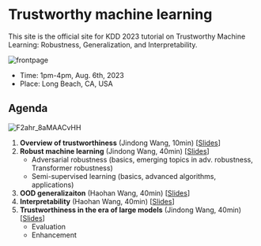 # Trustworthy machine learning

This site is the official site for KDD 2023 tutorial on Trustworthy Machine Learning: Robustness, Generalization, and Interpretability.

![frontpage](https://github.com/mltrust/mltrust.github.io/assets/6158206/c82411bc-464c-4202-bb84-93f646ee144b)

- Time: 1pm-4pm, Aug. 6th, 2023
- Place: Long Beach, CA, USA

## Agenda

![F2ahr_8aMAACvHH](https://github.com/mltrust/mltrust.github.io/assets/6158206/aa914148-b22c-4287-bcdb-1ae8dbd8f6dc)

1. **Overview of trustworthiness** (Jindong Wang, 10min)  [[Slides](./Overview_and_robustness.pdf)]
2. **Robust machine learning** (Jindong Wang, 40min)  [[Slides](./Overview_and_robustness.pdf)]
    - Adversarial robustness (basics, emerging topics in adv. robustness, Transformer robustness)
    - Semi-supervised learning (basics, advanced algorithms, applications)
4. **OOD generalizaiton** (Haohan Wang, 40min) [[Slides](./generalization.pdf)]
5. **Interpretability** (Haohan Wang, 40min)  [[Slides](./interpretability.pdf)]
6. **Trustworthiness in the era of large models** (Jindong Wang, 40min)  [[Slides](./Trustworthiness_large_models.pdf)]
     - Evaluation
     - Enhancement

